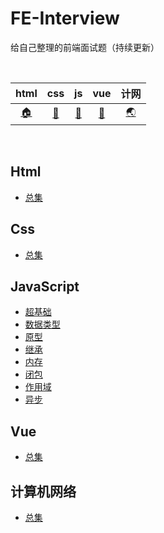 # FE-Interview
给自己整理的前端面试题（持续更新）

<br>

| html | css | js | vue | 计网 |
| :----: | :----: | :----: | :----: | :----: |
| [:house:](#Html) | [:cherry_blossom:](#Css) | [:gun:](#JavaScript) | [:cactus:](#Vue) | [:earth_asia:](#计算机网络) |

<br>



## Html

- [总集](html/)

## Css

- [总集](/css/)

## JavaScript

- [超基础](js/超基础/)
- [数据类型](js/数据类型/)
- [原型](js/原型/)
- [继承](js/继承/)
- [内存](js/内存/)
- [闭包](js/闭包/)
- [作用域](js/作用域/)
- [异步](js/异步/)

## Vue

- [总集](vue/)

## 计算机网络

- [总集](计网/)